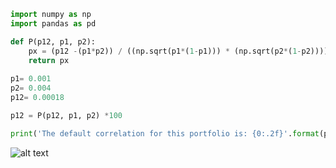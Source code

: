 
```python
import numpy as np
import pandas as pd

def P(p12, p1, p2):
    px = (p12 -(p1*p2)) / ((np.sqrt(p1*(1-p1))) * (np.sqrt(p2*(1-p2))))
    return px
    
p1= 0.001
p2= 0.004
p12= 0.00018

p12 = P(p12, p1, p2) *100

print('The default correlation for this portfolio is: {0:.2f}'.format(p12),'%')
```

![alt text](https://www.zupimages.net/up/22/05/jn9g.png)
